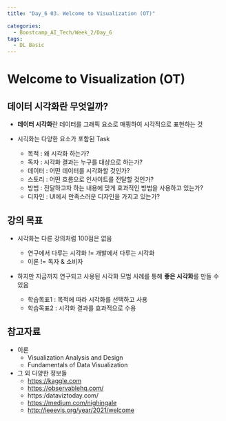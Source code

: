 ```yaml
---
title: "Day_6 03. Welcome to Visualization (OT)"

categories:
  - Boostcamp_AI_Tech/Week_2/Day_6
tags:
  - DL Basic
---
```


# Welcome to Visualization (OT)

## 데이터 시각화란 무엇일까?

- **데이터 시각화**란 데이터를 그래픽 요소로 매핑하여 시각적으로 표현하는 것

- 시긱화는 다양한 요소가 포함된 Task
  - 목적 : 왜 시각화 하는가?
  - 독자 : 시각화 결과는 누구를 대상으로 하는가?
  - 데이터 : 어떤 데이터를 시각화할 것인가?
  - 스토리 : 어떤 흐름으로 인사이트를 전달할 것인가?
  - 방법 : 전달하고자 하는 내용에 맞게 효과적인 방법을 사용하고 있는가?
  - 디자인 : UI에서 만족스러운 디자인을 가지고 있는가?

## 강의 목표

- 시각화는 다른 강의처럼 100점은 없음
  - 연구에서 다루는 시각화 != 개발에서 다루는 시각화
  - 이론 != 독자 & 소비자

- 하지만 지금까지 연구되고 사용된 시각화 모범 사례를 통해 **좋은 시각화**를 만들 수 있음
  - 학습목표1 : 목적에 따라 시각화를 선택하고 사용
  - 학습목표2 : 시각화 결과를 효과적으로 수용

## 참고자료

- 이론
  - Visualization Analysis and Design
  - Fundamentals of Data Visualization
- 그 외 다양한 정보들
  - https://kaggle.com
  - https://observablehq.com/
  - https:/dataviztoday.com/
  - https://medium.com/nighingale
  - http://ieeevis.org/year/2021/welcome
  